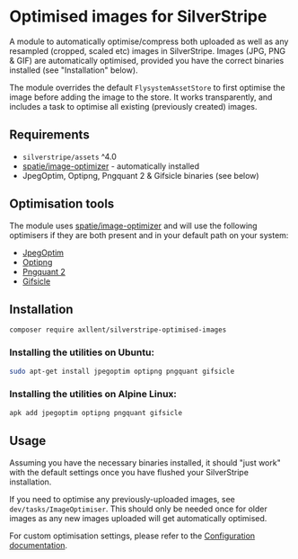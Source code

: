 # Optimised images for SilverStripe

A module to automatically optimise/compress both uploaded as well as any resampled
(cropped, scaled etc) images in SilverStripe. Images (JPG, PNG & GIF) are automatically
optimised, provided you have the correct binaries installed (see "Installation" below).

The module overrides the default `FlysystemAssetStore` to first optimise the image
before adding the image to the store. It works transparently, and includes a task to
optimise all existing (previously created) images.


## Requirements

- `silverstripe/assets` ^4.0
- [spatie/image-optimizer](https://github.com/spatie/image-optimizer) - automatically installed
- JpegOptim, Optipng, Pngquant 2 & Gifsicle binaries (see below)


## Optimisation tools

The module uses [spatie/image-optimizer](https://github.com/spatie/image-optimizer) and will use the
following optimisers if they are both present and in your default path on your system:

- [JpegOptim](https://github.com/tjko/jpegoptim)
- [Optipng](http://optipng.sourceforge.net/)
- [Pngquant 2](https://pngquant.org/)
- [Gifsicle](http://www.lcdf.org/gifsicle/)


## Installation

```shell
composer require axllent/silverstripe-optimised-images
```

### Installing the utilities on Ubuntu:

```bash
sudo apt-get install jpegoptim optipng pngquant gifsicle
```


### Installing the utilities on Alpine Linux:

```bash
apk add jpegoptim optipng pngquant gifsicle
```


## Usage

Assuming you have the necessary binaries installed, it should "just work" with the default settings
once you have flushed your SilverStripe installation.

If you need to optimise any previously-uploaded images, see `dev/tasks/ImageOptimiser`.
This should only be needed once for older images as any new images uploaded will
get automatically optimised.

For custom optimisation settings, please refer to the
[Configuration documentation](docs/en/Configuration.md).
